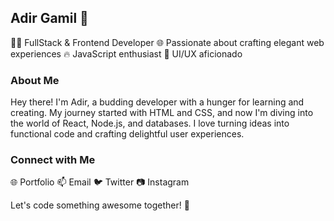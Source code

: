 ## Adir Gamil 🚀

👨‍💻 FullStack & Frontend Developer
🌐 Passionate about crafting elegant web experiences
🔥 JavaScript enthusiast
🎨 UI/UX aficionado

### About Me
Hey there! I'm Adir, a budding developer with a hunger for learning and creating. My journey started with HTML and CSS, and now I'm diving into the world of React, Node.js, and databases. I love turning ideas into functional code and crafting delightful user experiences.

### Connect with Me
🌐 Portfolio
📫 Email
🐦 Twitter
📷 Instagram

Let's code something awesome together! 🚀
